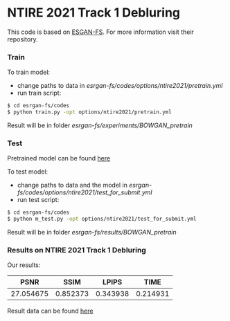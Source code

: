 # NTIRE 2021 Track 1 Debluring

This code is based on [ESGAN-FS](https://github.com/ManuelFritsche/real-world-sr).
For more information visit their repository.


### Train
To train model:
* change paths to data in *esrgan-fs/codes/options/ntire2021/pretrain.yml*
* run train script:
```bash
$ cd esrgan-fs/codes
$ python train.py -opt options/ntire2021/pretrain.yml
```
Result will be in folder *esrgan-fs/experiments/BOWGAN_pretrain*

### Test

Pretrained model can be found [here](https://drive.google.com/file/d/1-LeHuMvxM7TxIGp0PwL2mrEH_w9i9C02)

To test model:
* change paths to data and the model in *esrgan-fs/codes/options/ntire2021/test_for_submit.yml*
* run test script:
```bash
$ cd esrgan-fs/codes
$ python m_test.py -opt options/ntire2021/test_for_submit.yml
```
Result will be in folder *esrgan-fs/results/BOWGAN_pretrain*

### Results on NTIRE 2021  Track 1 Debluring

Our results:  

| PSNR | SSIM | LPIPS | TIME |  
|---|---|---|---|  
| 27.054675 | 0.852373 | 0.343938 | 0.214931 |
Result data can be found [here](https://drive.google.com/file/d/1iMRj7iWsUjSosMJp9qjMFv1Ay5SkoFlA)
